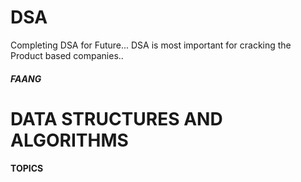 # DSA
Completing DSA for Future...
DSA is most important for cracking the Product based companies..

##### FAANG
# DATA STRUCTURES AND ALGORITHMS
 #### TOPICS
